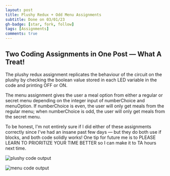 ```yaml
---
layout: post
title: Plushy Redux + Odd Menu Assignments
subtitle: Done on 03/01/23
gh-badge: [star, fork, follow]
tags: [Assignments]
comments: true
---
```


## Two Coding Assignments in One Post — What A Treat!

The plushy redux assignment replicates the behaviour of the circuit on the plushy by checking the boolean value stored in each LED variable in the code and printing OFF or ON.

The menu assignment gives the user a meal option from either a regular or secret menu depending on the integer input of numberChoice and menuOption. If numberChoice is even, the user will only get meals from the regular menu; when numberChoice is odd, the user will only get meals from the secret menu. 

To be honest, I'm not entirely sure if I did either of these assignments correctly since I've had an insane past few days — but they do both use if blocks, and both code solidly works! One tip for future me is to PLEASE LEARN TO PRIORITIZE YOUR TIME BETTER so I can make it to TA hours next time. 

![plushy code output](https://weiweilu081.github.io/assets/img/plushy-redux-code-output.png)

![menu code output](https://weiweilu081.github.io/assets/img/menu-code-output.png)

